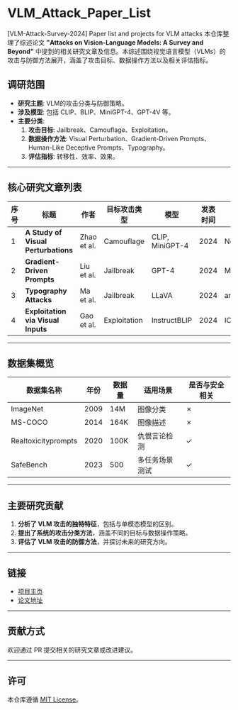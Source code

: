 # VLM_Attack_Paper_List
[VLM-Attack-Survey-2024] Paper list and projects for VLM attacks
本仓库整理了综述论文 **"Attacks on Vision-Language Models: A Survey and Beyond"** 中提到的相关研究文章及信息。本综述围绕视觉语言模型（VLMs）的攻击与防御方法展开，涵盖了攻击目标、数据操作方法以及相关评估指标。

## 调研范围
- **研究主题**: VLM的攻击分类与防御策略。
- **涉及模型**: 包括 CLIP、BLIP、MiniGPT-4、GPT-4V 等。
- **主要分类**:
  1. **攻击目标**: Jailbreak、Camouflage、Exploitation。
  2. **数据操作方法**: Visual Perturbation、Gradient-Driven Prompts、Human-Like Deceptive Prompts、Typography。
  3. **评估指标**: 转移性、效率、效果。

---

## 核心研究文章列表

| 序号 | 标题                               | 作者            | 目标攻击类型        | 模型           | 发表时间 | 来源       |
|------|------------------------------------|-----------------|---------------------|----------------|----------|------------|
| 1    | **A Study of Visual Perturbations** | Zhao et al.     | Camouflage          | CLIP, MiniGPT-4 | 2024     | NeurIPS    |
| 2    | **Gradient-Driven Prompts**         | Liu et al.      | Jailbreak           | GPT-4          | 2024     | MM         |
| 3    | **Typography Attacks**              | Ma et al.       | Jailbreak           | LLaVA          | 2024     | arXiv      |
| 4    | **Exploitation via Visual Inputs**  | Gao et al.      | Exploitation        | InstructBLIP   | 2024     | ICLR       |

---

## 数据集概览

| 数据集名称           | 年份  | 数据量       | 适用场景              | 是否与安全相关 |
|----------------------|-------|--------------|-----------------------|---------------|
| ImageNet            | 2009  | 14M          | 图像分类             | ✗             |
| MS-COCO             | 2014  | 164K         | 图像描述             | ✗             |
| Realtoxicityprompts | 2020  | 100K         | 仇恨言论检测         | ✓             |
| SafeBench           | 2023  | 500          | 多任务场景测试       | ✓             |

---

## 主要研究贡献
1. **分析了 VLM 攻击的独特特征**，包括与单模态模型的区别。
2. **提出了系统的攻击分类方法**，涵盖不同的目标与数据操作策略。
3. **评估了 VLM 攻击的防御方法**，并探讨未来的研究方向。

---

## 链接
- [项目主页](https://github.com/AobtDai/VLM_Attack_Paper_List)
- [论文地址](https://arxiv.org/abs/XXXXXX)

---

## 贡献方式
欢迎通过 PR 提交相关的研究文章或改进建议。

---

## 许可
本仓库遵循 [MIT License](LICENSE)。
